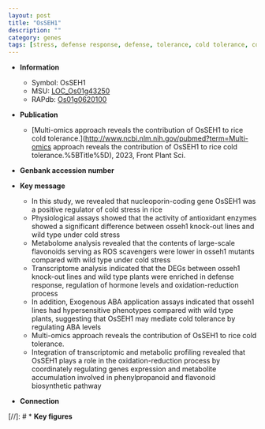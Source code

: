 ```yaml
---
layout: post
title: "OsSEH1"
description: ""
category: genes
tags: [stress, defense response, defense, tolerance, cold tolerance, cold stress, ABA, cold, flavonoid,  ABA ]
---
```


* **Information**  
    + Symbol: OsSEH1  
    + MSU: [LOC_Os01g43250](http://rice.uga.edu/cgi-bin/ORF_infopage.cgi?orf=LOC_Os01g43250)  
    + RAPdb: [Os01g0620100](https://rapdb.dna.affrc.go.jp/locus/?name=Os01g0620100)  

* **Publication**  
    + [Multi-omics approach reveals the contribution of OsSEH1 to rice cold tolerance.](http://www.ncbi.nlm.nih.gov/pubmed?term=Multi-omics approach reveals the contribution of OsSEH1 to rice cold tolerance.%5BTitle%5D), 2023, Front Plant Sci.

* **Genbank accession number**  

* **Key message**  
    + In this study, we revealed that nucleoporin-coding gene OsSEH1 was a positive regulator of cold stress in rice
    + Physiological assays showed that the activity of antioxidant enzymes showed a significant difference between osseh1 knock-out lines and wild type under cold stress
    + Metabolome analysis revealed that the contents of large-scale flavonoids serving as ROS scavengers were lower in osseh1 mutants compared with wild type under cold stress
    + Transcriptome analysis indicated that the DEGs between osseh1 knock-out lines and wild type plants were enriched in defense response, regulation of hormone levels and oxidation-reduction process
    + In addition, Exogenous ABA application assays indicated that osseh1 lines had hypersensitive phenotypes compared with wild type plants, suggesting that OsSEH1 may mediate cold tolerance by regulating ABA levels
    + Multi-omics approach reveals the contribution of OsSEH1 to rice cold tolerance.
    + Integration of transcriptomic and metabolic profiling revealed that OsSEH1 plays a role in the oxidation-reduction process by coordinately regulating genes expression and metabolite accumulation involved in phenylpropanoid and flavonoid biosynthetic pathway

* **Connection**  

[//]: # * **Key figures**  


